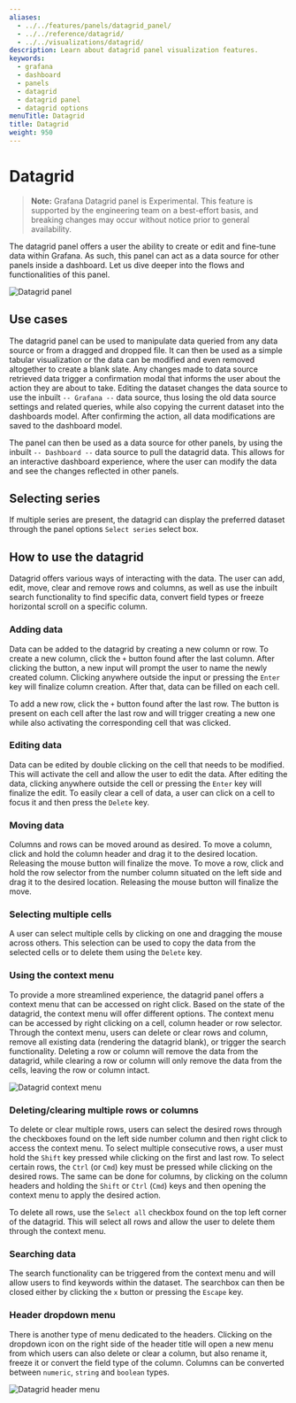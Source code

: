 ```yaml
---
aliases:
  - ../../features/panels/datagrid_panel/
  - ../../reference/datagrid/
  - ../../visualizations/datagrid/
description: Learn about datagrid panel visualization features.
keywords:
  - grafana
  - dashboard
  - panels
  - datagrid
  - datagrid panel
  - datagrid options
menuTitle: Datagrid
title: Datagrid
weight: 950
---
```


# Datagrid

> **Note:** Grafana Datagrid panel is Experimental. This feature is supported by the engineering team on a best-effort basis, and breaking changes may occur without notice prior to general availability.

The datagrid panel offers a user the ability to create or edit and fine-tune data within Grafana. As such, this panel can act as a data source for other panels
inside a dashboard. Let us dive deeper into the flows and functionalities of this panel.

![Datagrid panel](/media/docs/datagrid/screenshot-grafana-datagrid-panel.png)

## Use cases

The datagrid panel can be used to manipulate data queried from any data source or from a dragged and dropped file. It can then be used as a simple tabular
visualization or the data can be modified and even removed altogether to create a blank slate. Any changes made to data source retrieved data trigger a confirmation modal that informs the user about the action they are about to take. Editing the dataset changes the data source to use the inbuilt `-- Grafana --` data source, thus losing the old data source settings and related queries, while also copying the current dataset into the dashboards model. After confirming the action, all data modifications are saved to the dashboard model.

The panel can then be used as a data source for other panels, by using the inbuilt `-- Dashboard --` data source to pull the datagrid data. This allows for an interactive dashboard experience, where the user can modify the data and see the changes reflected in other panels.

## Selecting series

If multiple series are present, the datagrid can display the preferred dataset through the panel options `Select series` select box.

## How to use the datagrid

Datagrid offers various ways of interacting with the data. The user can add, edit, move, clear and remove rows and columns, as well as use the inbuilt search functionality to find specific data, convert field types or freeze horizontal scroll on a specific column.

### Adding data

Data can be added to the datagrid by creating a new column or row. To create a new column, click the `+` button found after the last column. After clicking the button, a new input will prompt the user to name the newly created column. Clicking anywhere outside the input or pressing the `Enter` key will finalize column creation. After that, data can be filled on each cell.

To add a new row, click the `+` button found after the last row. The button is present on each cell after the last row and will trigger creating a new one while also activating the corresponding cell that was clicked.

### Editing data

Data can be edited by double clicking on the cell that needs to be modified. This will activate the cell and allow the user to edit the data. After editing the data, clicking anywhere outside the cell or pressing the `Enter` key will finalize the edit. To easily clear a cell of data, a user can click on a cell to focus it and then press the `Delete` key.

### Moving data

Columns and rows can be moved around as desired. To move a column, click and hold the column header and drag it to the desired location. Releasing the mouse button will finalize the move. To move a row, click and hold the row selector from the number column situated on the left side and drag it to the desired location. Releasing the mouse button will finalize the move.

### Selecting multiple cells

A user can select multiple cells by clicking on one and dragging the mouse across others. This selection can be used to copy the data from the selected cells or to delete them using the `Delete` key.

### Using the context menu

To provide a more streamlined experience, the datagrid panel offers a context menu that can be accessed on right click. Based on the state of the datagrid, the context menu will offer different options. The context menu can be accessed by right clicking on a cell, column header or row selector. Through the context menu, users can delete or clear rows and column, remove all existing data (rendering the datagrid blank), or trigger the search functionality. Deleting a row or column will remove the data from the datagrid, while clearing a row or column will only remove the data from the cells, leaving the row or column intact.

![Datagrid context menu](/media/docs/datagrid/screenshot-grafana-datagrid-context-menu.png)

### Deleting/clearing multiple rows or columns

To delete or clear multiple rows, users can select the desired rows through the checkboxes found on the left side number column and then right click to access the context menu. To select multiple consecutive rows, a user must hold the `Shift` key pressed while clicking on the first and last row. To select certain rows, the `Ctrl` (or `Cmd`) key must be pressed while clicking on the desired rows. The same can be done for columns, by clicking on the column headers and holding the `Shift` or `Ctrl` (`Cmd`) keys and then opening the context menu to apply the desired action.

To delete all rows, use the `Select all` checkbox found on the top left corner of the datagrid. This will select all rows and allow the user to delete them through the context menu.

### Searching data

The search functionality can be triggered from the context menu and will allow users to find keywords within the dataset. The searchbox can then be closed either by clicking the `x` button or pressing the `Escape` key.

### Header dropdown menu

There is another type of menu dedicated to the headers. Clicking on the dropdown icon on the right side of the header title will open a new menu from which users can also delete or clear a column, but also rename it, freeze it or convert the field type of the column.
Columns can be converted between `numeric`, `string` and `boolean` types.

![Datagrid header menu](/media/docs/datagrid/screenshot-grafana-datagrid-header-menu.png)

